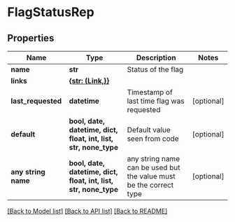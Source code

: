 # FlagStatusRep


## Properties
Name | Type | Description | Notes
------------ | ------------- | ------------- | -------------
**name** | **str** | Status of the flag | 
**links** | [**{str: (Link,)}**](Link.md) |  | 
**last_requested** | **datetime** | Timestamp of last time flag was requested | [optional] 
**default** | **bool, date, datetime, dict, float, int, list, str, none_type** | Default value seen from code | [optional] 
**any string name** | **bool, date, datetime, dict, float, int, list, str, none_type** | any string name can be used but the value must be the correct type | [optional]

[[Back to Model list]](../README.md#documentation-for-models) [[Back to API list]](../README.md#documentation-for-api-endpoints) [[Back to README]](../README.md)


